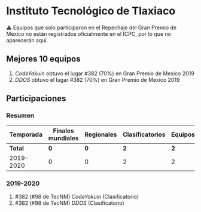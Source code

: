 # Instituto Tecnológico de Tlaxiaco

:warning: Equipos que solo participaron en el Repechaje del Gran Premio de México no están registrados oficialmente en el ICPC, por lo que no aparecerán aquí.

## Mejores 10 equipos

1. _CodeYakuin_ obtuvo el lugar #382 (70%) en Gran Premio de Mexico 2019
1. _DDOS_ obtuvo el lugar #382 (70%) en Gran Premio de Mexico 2019

## Participaciones

### Resumen

| Temporada | Finales mundiales | Regionales | Clasificatorios | Equipos |
| --- | --- | --- | --- | --- |
| **Total** | **0** | **0** | **2** | **2** |
| 2019-2020 | 0 | 0 | 2 | 2 |

### 2019-2020

1. #382 (#98 de TecNM) _CodeYakuin_ (Clasificatorio)
1. #382 (#98 de TecNM) _DDOS_ (Clasificatorio)



